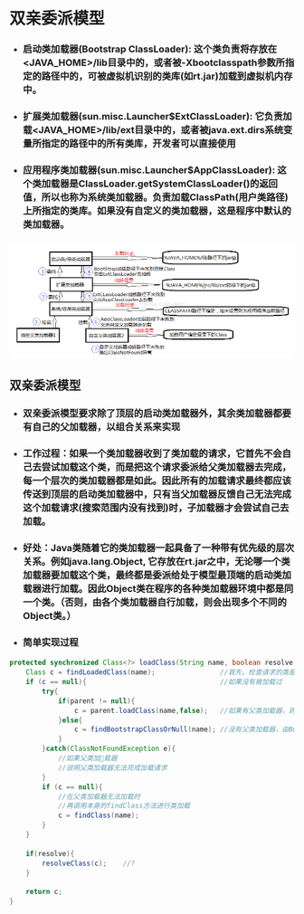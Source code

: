 # 双亲委派模型

* ### 启动类加载器\(Bootstrap ClassLoader\): 这个类负责将存放在&lt;JAVA\_HOME&gt;/lib目录中的，或者被-Xbootclasspath参数所指定的路径中的，可被虚拟机识别的类库\(如rt.jar\)加载到虚拟机内存中。
* ### 扩展类加载器\(sun.misc.Launcher$ExtClassLoader\): 它负责加载&lt;JAVA\_HOME&gt;/lib/ext目录中的，或者被java.ext.dirs系统变量所指定的路径中的所有类库，开发者可以直接使用
* ### 应用程序类加载器\(sun.misc.Launcher$AppClassLoader\): 这个类加载器是ClassLoader.getSystemClassLoader\(\)的返回值，所以也称为系统类加载器。负责加载ClassPath\(用户类路径\)上所指定的类库。如果没有自定义的类加载器，这是程序中默认的类加载器。

### ![](/assets/20160507202024030.png)

## 双亲委派模型

* ### 双亲委派模型要求除了顶层的启动类加载器外，其余类加载器都要有自己的父加载器，以组合关系来实现
* ### 工作过程：如果一个类加载器收到了类加载的请求，它首先不会自己去尝试加载这个类，而是把这个请求委派给父类加载器去完成，每一个层次的类加载器都是如此。因此所有的加载请求最终都应该传送到顶层的启动类加载器中，只有当父加载器反馈自己无法完成这个加载请求\(搜索范围内没有找到\)时，子加载器才会尝试自己去加载。
* ### 好处：Java类随着它的类加载器一起具备了一种带有优先级的层次关系。例如java.lang.Object, 它存放在rt.jar之中，无论哪一个类加载器要加载这个类，最终都是委派给处于模型最顶端的启动类加载器进行加载。因此Object类在程序的各种类加载器环境中都是同一个类。（否则，由各个类加载器自行加载，则会出现多个不同的Object类。）
* ### 简单实现过程

```java
protected synchronized Class<?> loadClass(String name, boolean resolve) throws ClassNotFoundException{
    Class c = findLoadedClass(name);                //首先，检查请求的类是否被加载过了
    if (c == null){                                 //如果没有被加载过
        try{
            if(parent != null){
                c = parent.loadClass(name,false);   //如果有父类加载器，则由父类加载器来加载（可能会递归）
            }else{
                c = findBootstrapClassOrNull(name); //没有父类加载器，由BootStrap ClassLoader加载
            }
        }catch(ClassNotFoundException e){
            //如果父类加载器
            //说明父类加载器无法完成加载请求
        }
        if (c == null){
            //在父类加载器无法加载时
            //再调用本身的findClass方法进行类加载
            c = findClass(name);
        }
    }

    if(resolve){
        resolveClass(c);    //?
    }

    return c;
}
```



